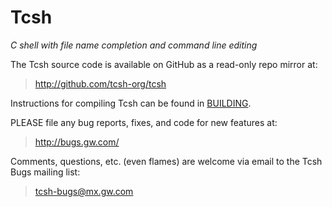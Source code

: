 # Tcsh

*C shell with file name completion and command line editing*

The Tcsh source code is available on GitHub as a read-only repo
mirror at:

> http://github.com/tcsh-org/tcsh

Instructions for compiling Tcsh can be found in
[BUILDING](blob/master/BUILDING).

PLEASE file any bug reports, fixes, and code for new features at:

> http://bugs.gw.com/

Comments, questions, etc. (even flames) are welcome via email to
the Tcsh Bugs mailing list:

> tcsh-bugs@mx.gw.com

